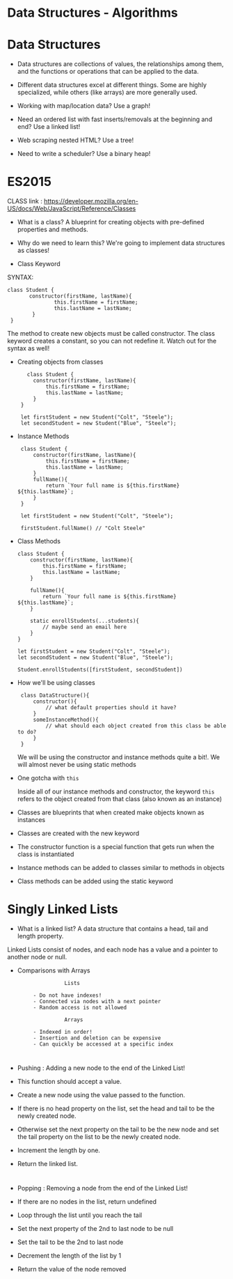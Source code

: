 # Data Structures  -  Algorithms

# Data Structures

- Data structures are collections of values, the relationships among them, and the functions or operations that can be applied to the data.

- Different data structures excel at different things.  Some are highly specialized, while others (like arrays) are more generally used.

- Working with
map/location data?
Use a graph!

- Need an ordered list with fast inserts/removals at the beginning and end?
Use a linked list!

- Web scraping nested HTML?
Use a tree!

- Need to write a scheduler?
Use a binary heap!


# ES2015
CLASS link : https://developer.mozilla.org/en-US/docs/Web/JavaScript/Reference/Classes

- What is a class?
A blueprint for creating objects with pre-defined properties and methods.

- Why do we need to learn this?
We're going to implement data structures as classes!

- Class Keyword 

SYNTAX:
  
    class Student {  
           constructor(firstName, lastName){
                   this.firstName = firstName;
                   this.lastName = lastName;
            }
     }
     
 The method to create new objects must be called constructor.
 The class keyword creates a constant, so you can not redefine it.
 Watch out for the syntax as well!
 
 - Creating objects from classes

          class Student {
            constructor(firstName, lastName){
                this.firstName = firstName;
                this.lastName = lastName;
            }
        }

        let firstStudent = new Student("Colt", "Steele");
        let secondStudent = new Student("Blue", "Steele");
        

 - Instance Methods

        class Student {
            constructor(firstName, lastName){
                this.firstName = firstName;
                this.lastName = lastName;
            }
            fullName(){
                return `Your full name is ${this.firstName} ${this.lastName}`;
            }
        }

        let firstStudent = new Student("Colt", "Steele");

        firstStudent.fullName() // "Colt Steele"

- Class Methods

      class Student {
          constructor(firstName, lastName){
              this.firstName = firstName;
              this.lastName = lastName;
          }

          fullName(){
              return `Your full name is ${this.firstName} ${this.lastName}`;
          }

          static enrollStudents(...students){
              // maybe send an email here
          }
      }

      let firstStudent = new Student("Colt", "Steele");
      let secondStudent = new Student("Blue", "Steele");

      Student.enrollStudents([firstStudent, secondStudent])
      
 - How we'll be using classes

        class DataStructure(){
            constructor(){
                // what default properties should it have?
            }
            someInstanceMethod(){
                // what should each object created from this class be able to do?
            }
        }
  
    We will be using the constructor and instance methods quite a bit!. 
  We will almost never be using static methods

- One gotcha with `this`

  Inside all of our instance methods and constructor, the keyword `this` refers to the object created from that class (also known as an   instance)


- Classes are blueprints that when created make objects known as instances
- Classes are created with the new keyword
- The constructor function is a special function that gets run when the class is instantiated
- Instance methods can be added to classes similar to methods in objects
- Class methods can be added using the static keyword

# Singly Linked Lists

- What is a linked list?
A data structure that contains a head, tail and length property.

Linked Lists consist of nodes, and each node has a value and a pointer to another node or null.

 - Comparisons with Arrays

                      Lists 

            - Do not have indexes!
            - Connected via nodes with a next pointer
            - Random access is not allowed
            
                      Arrays

            - Indexed in order!
            - Insertion and deletion can be expensive
            - Can quickly be accessed at a specific index

#

- Pushing
         : Adding a new node to the end of the Linked List!

- This function should accept a value.
- Create a new node using the value passed to the function.
- If there is no head property on the list, set the head and tail to be the newly created node.
- Otherwise set the next property on the tail to be the new node and set the tail property on the list to be the newly created node.
- Increment the length by one.
- Return the linked list.

#

- Popping : Removing a node from the end of the Linked List!

- If there are no nodes in the list, return undefined
- Loop through the list until you reach the tail
- Set the next property of the 2nd to last node to be null
- Set the tail to be the 2nd to last node
- Decrement the length of the list by 1
- Return the value of the node removed
